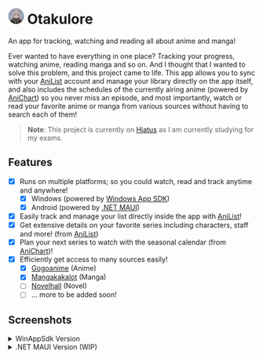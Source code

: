 # <img src=".github/icon.png" width="32"/> Otakulore

An app for tracking, watching and reading all about anime and manga!

Ever wanted to have everything in one place? Tracking your progress, watching anime, reading manga and so on. And I thought that I wanted to solve this problem, and this project came to life. This app allows you to sync with your [AniList](https://anilist.co) account and manage your library directly on the app itself, and also includes the schedules of the currently airing anime (powered by [AniChart](https://anichart.net)) so you never miss an episode, and most importantly, watch or read your favorite anime or manga from various sources without having to search each of them!

> **Note**: This project is currently on [Hiatus](https://dictionary.cambridge.org/dictionary/english/hiatus) as I am currently studying for my exams.

## Features

* [X] Runs on multiple platforms; so you could watch, read and track anytime and anywhere!
  * [X] Windows (powered by [Windows App SDK](https://github.com/microsoft/WindowsAppSDK))
  * [X] Android (powered by [.NET MAUI](https://docs.microsoft.com/dotnet/maui/what-is-maui))
* [X] Easily track and manage your list directly inside the app with [AniList](https://anilist.co)!
* [X] Get extensive details on your favorite series including characters, staff and more! (from [AniList](https://anilist.co))
* [X] Plan your next series to watch with the seasonal calendar (from [AniChart](https://anichart.net))!
* [X] Efficiently get access to many sources easily!
  * [X] [Gogoanime](https://gogoanime.film) (Anime)
  * [X] [Mangakakalot](https://mangakakalot.com) (Manga)
  * [ ] [Novelhall](https://novelhall.com) (Novel)
  * [ ] ... more to be added soon!

## Screenshots

<details>
  <summary>WinAppSdk Version</summary>
  <img src=".github/images/0.png"/>
  <img src=".github/images/1.png"/>
  <img src=".github/images/2.png"/>
  <img src=".github/images/3.png"/>
  <img src=".github/images/4.png"/>
  <img src=".github/images/5.png"/>
  <img src=".github/images/6.png"/>
  <img src=".github/images/7.png"/>
</details>

<details>
  <summary>.NET MAUI Version (WIP)</summary>
  <img src=".github/images/maui-0.jpg"/>
  <img src=".github/images/maui-1.jpg"/>
  <img src=".github/images/maui-2.jpg"/>
  <img src=".github/images/maui-3.jpg"/>
</details>